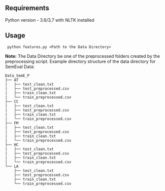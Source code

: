 ## Requirements
Python version - 3.6/3.7 with NLTK installed
## Usage 
	 python features.py <Path to the Data Directory>
	 
**Note:** The Data Directory be one of the preprocessed folders created by the preprocessing script.
Example directory structure of the data directory for SemEval Data:
			
	Data_SemE_P
	├── AT
	|   ├── test_clean.txt
	|   ├── test_preprocessed.csv
	|   ├── train_clean.txt
	|   └── train_preprocessed.csv
	├── CC
	|   ├── test_clean.txt
	|   ├── test_preprocessed.csv
	|   ├── train_clean.txt
	|   └── train_preprocessed.csv
	├── FM
	|   ├── test_clean.txt
	|   ├── test_preprocessed.csv
	|   ├── train_clean.txt
	|   └── train_preprocessed.csv
	├── HC
	|   ├── test_clean.txt
	|   ├── test_preprocessed.csv
	|   ├── train_clean.txt
	|   └── train_preprocessed.csv
	└── LA
	    ├── test_clean.txt
	    ├── test_preprocessed.csv
	    ├── train_clean.txt
	    └── train_preprocessed.csv